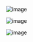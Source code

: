![image](https://user-images.githubusercontent.com/1047696/235075657-975968e3-6ab8-4a7f-9a96-4b9db7dd994f.png)

![image](https://user-images.githubusercontent.com/1047696/148427307-a2e08155-406b-494c-b448-97dc7847f8da.png)

![image](https://user-images.githubusercontent.com/1047696/226983602-e10c2e34-ee50-422e-815b-8494ea257ffa.png)
